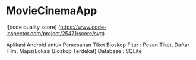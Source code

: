 # MovieCinemaApp

![code quality score] (https://www.code-inspector.com/project/25471/score/svg)

Aplikasi Android untuk Pemesanan Tiket Bioskop
Fitur : Pesan Tiket, Daftar Film, Maps(Lokasi Bioskop Terdekat)
Database : SQLite
